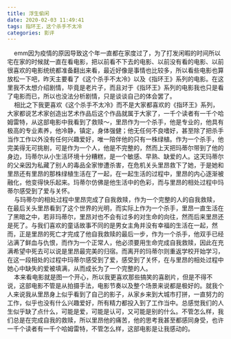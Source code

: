 ```yaml
---
title: 浮生偷闲
date: 2020-02-03 11:49:41
tags: 指环王，这个杀手不太冷
categories: 影评
---
```

&nbsp;&nbsp;&nbsp;&nbsp;emm因为疫情的原因导致这个年一直都在家度过了，为了打发闲暇的时间所以宅在家的时候就一直在看电影，把以前看不下去的电影、以前没有看的电影、以前很喜欢的电影统统都准备翻出来看，最近好像是事情也比较多，所以看些电影也算放松一下吧，昨天主要看了《这个杀手不太冷》以及《指环王》系列的电影。在这里我不太想介绍剧情，毕竟是老片子，而且对于《指环王》系列的电影我也只是看了电影而已，所以也没法分析剧情，只是谈谈自己的体会罢了。  
&nbsp;&nbsp;&nbsp;&nbsp;相比之下我更喜欢《这个杀手不太冷》而不是大家都喜欢的《指环王》系列，大家都说艺术家创造出艺术作品后这个作品就属于大家了，一千个读者有一千个哈姆雷特，从这部电影中我看到了救赎～，里昂作为一个杀手，他是专业的，他具有极高的专业素养，他冷静，镇定，身体强健；他无任何不良嗜好，甚至除了把杀手当作工作以外没有任何兴趣爱好，唯一陪伴他的只有一株绿植。作为一个杀手，他完美得无可挑剔，可是作为一个人，他是不完整的，然而上天把玛蒂尔带到了他的身边，玛蒂尔从小生活环境十分糟糕，是一个敏感、早熟、缺爱的人。这天玛蒂尔的父亲因为私藏了别人的毒品全家惨遭杀害，在危机关头里昂救下了她，于是她和里昂还有里昂的那株绿植生活在了一起，在一起生活的过程中，里昂的内心逐渐被融化，他变得快乐起来。玛蒂尔仿佛是他生活中的色彩，而与里昂的相处过程中玛蒂尔感受到了爱与关怀。  
&nbsp;&nbsp;&nbsp;&nbsp;与玛蒂尔的相处过程中里昂完成了自我救赎，作为一个完整的人的自我救赎，在最后关头里昂看到了这个世界的光明，而实际上作为一个杀手，里昂一直生活在了黑暗之中，若非玛蒂尔，里昂对也不会有过多的对生命的向往，然而后来里昂还是死了。与我们喜欢的童话故事不同的是男女主角并没有幸福的生活在一起，然而，正是里昂的死亡才完成了他自我救赎的最后一步，作为一个杀手，他双手已经沾满了鲜血与仇恨，而作为一个正常人，他必须要用生命完成自我救赎，因此在充满希望中死去可以说是里昂最完美的归宿。而离开的玛蒂尔则重返学校开始学习，在这一段相处的过程中玛蒂尔感受到了爱，感受到了关怀，在与里昂的相处过程中她心中缺失的爱被填满，从而成长为了一个完整的人。  
&nbsp;&nbsp;&nbsp;&nbsp;本来看电影就是图一个开心，所以我更喜欢那些搞笑的喜剧片，但是不得不说，这部电影不管是从拍摄手法，电影节奏以及整个场景来说都是极好的。就我个人来说我从里昂身上似乎看到了自己的影子，从家乡来到大城市打拼，一直努力的工作，似乎也没有什么兴趣爱好，所有精力都投入到了工作当中。总感觉我们的人生似乎缺了点什么，可能是爱，可能是认可，又可能是别的什么。不管怎么样，我们总是在完成自我的救赎，所以里昂他的痛苦，他的思考我甚至都感同身受，也许一千个读者有一千个哈姆雷特，不管怎么样，这部电影是让我感动的。
